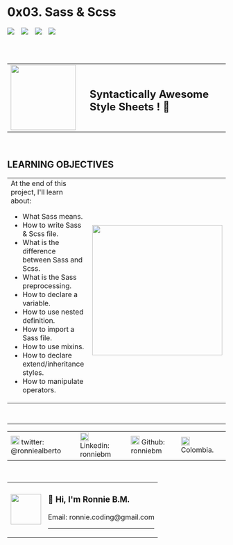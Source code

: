# 0x03. Sass & Scss

<!-- badges section with https://img.shields.io/ -->

<span>
  <img src="https://img.shields.io/badge/Specialization-webstack--frontend-green"/>
</span>
&nbsp;&nbsp;

<span>
  <img src="https://img.shields.io/badge/Training-Holberton-red"/>
</span>
&nbsp;&nbsp;

<span>
  <img src="https://img.shields.io/badge/Cohort%20%23-12-yellowgreen"/>
</span>
&nbsp;&nbsp;

<span>
  <img src="https://img.shields.io/badge/Directory-0x03--sass__scss-blue"/>
</span>

<br><br>

<!-- image and subtitle section -->

<table>
  <tr>
    <td>
      <img
        src="https://upload.wikimedia.org/wikipedia/commons/thumb/9/96/Sass_Logo_Color.svg/1280px-Sass_Logo_Color.svg.png"
        width="150px"
      />
    </td>
    <td></td>
    <td>
      <h2>Syntactically Awesome Style Sheets ! 🙂</h2>
    </td>
  </tr>
</table>
<br>

<!-- Learning objectives section -->

## **LEARNING OBJECTIVES**

<table>
  <tr>
    <td>
At the end of this project, I'll learn about:  
  
- What Sass means.  
- How to write Sass & Scss file.  
- What is the difference between Sass and Scss.  
- What is the Sass preprocessing.  
- How to declare a variable.  
- How to use nested definition.  
- How to import a Sass file.  
- How to use mixins.  
- How to declare extend/inheritance styles.  
- How to manipulate operators.  
    </td>
    <td>
      <img src="https://media2.giphy.com/media/sSmxfWnEVxtWU/giphy.gif?cid=ecf05e47ejzv365yclwgolvr5abul1lewoxgyqftdkxdg5l9&rid=giphy.gif&ct=g"
      width="300px">
    </td>
  </tr>
</table>
<br>

---

<!-- Social networks section -->
<table>
  <tr>
    <td>
      <img 
        src="https://pics.freeicons.io/uploads/icons/png/20422544081555590088-512.png"
        width="20px"
      />
    twitter: @ronniealberto
    <td>
    <td>
      <img 
        src="https://pics.freeicons.io/uploads/icons/png/15792152941556105325-512.png"
        width="20px"
      />
    Linkedin: ronniebm
    <td>
    <td>
      <img 
        src="https://pics.freeicons.io/uploads/icons/png/16607477601556105320-512.png"
        width="20px"
      />
    Github: ronniebm
    <td>
    <td>
      <img 
        src="https://pics.freeicons.io/uploads/icons/png/3119490781579150910-512.png"
        width="20px"
      />
      Colombia.
    <td>
  </tr>
</table>
<br>
<!-- Profile & contact section -->
<table>
  <tr>
    <td>
      <img
        src="https://avatars.githubusercontent.com/u/65184918?v=4"
        width="70px"
      />
    </td>

  <td>
    <h3><b>👋 Hi, I'm Ronnie B.M.</b></h3>
    Email: ronnie.coding@gmail.com
    <br>
    <hr>
  </td>
  </tr>
</table>
